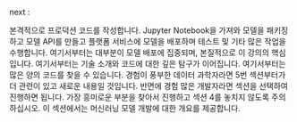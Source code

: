 next : 

본격적으로 프로덕션 코드를 작성합니다. Jupyter Notebook을 가져와 모델을 패키징하고 모델 API를 만들고 플랫폼 서비스에 모델을 배포하며 테스트 및 기타 많은 작업을 수행합니다. 여기서부터는 대부분이 모델 배포에 집중되며, 본질적으로 이 강의의 핵심입니다. 여기서부터는 기술 소개와 코드에 대한 깊은 탐구가 이어집니다. 여기서부터는 많은 양의 코드를 찾을 수 있습니다. 경험이 풍부한 데이터 과학자라면 5번 섹션부터가 더 관련이 있고 새로운 내용일 것입니다. 반면에 경험 많은 개발자라면 섹션을 선택하여 진행하면 됩니다. 가장 흥미로운 부분을 찾아서 진행하고 섹션 4를 놓치지 않도록 주의하십시오. 이 섹션에서는 머신러닝 모델 개발에 대한 개요를 제공합니다.